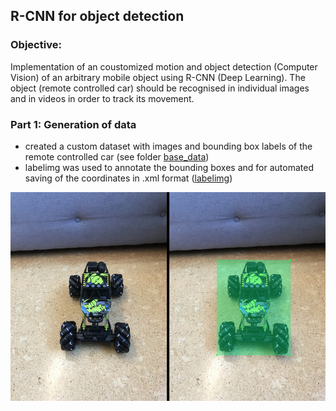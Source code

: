 ## R-CNN for object detection 

### Objective:
Implementation of an coustomized motion and object detection (Computer Vision) of an arbitrary mobile object using R-CNN (Deep Learning).
The object (remote controlled car) should be recognised in individual images and in videos in order to track its movement.

### Part 1: Generation of data
- created a custom dataset with images and bounding box labels of the remote controlled car (see folder [base_data](https://github.com/nickjust/RCNN_object_detection/tree/main/base_data)) 
- labelimg was used to annotate the bounding boxes and for automated saving of the coordinates in .xml format ([labelimg](https://github.com/nickjust/RCNN_object_detection/tree/main/labelimg)) 

![Imagenesl](images_readme/labeling.PNG)



